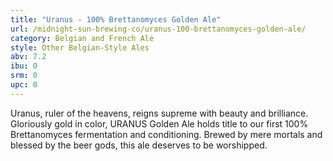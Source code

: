 ```yaml
---
title: "Uranus - 100% Brettanomyces Golden Ale"
url: /midnight-sun-brewing-co/uranus-100-brettanomyces-golden-ale/
category: Belgian and French Ale
style: Other Belgian-Style Ales
abv: 7.2
ibu: 0
srm: 0
upc: 0
---
```

Uranus, ruler of the heavens, reigns supreme with beauty and brilliance. Gloriously gold in color, URANUS Golden Ale holds title to our first 100% Brettanomyces fermentation and conditioning. Brewed by mere mortals and blessed by the beer gods, this ale deserves to be worshipped.
